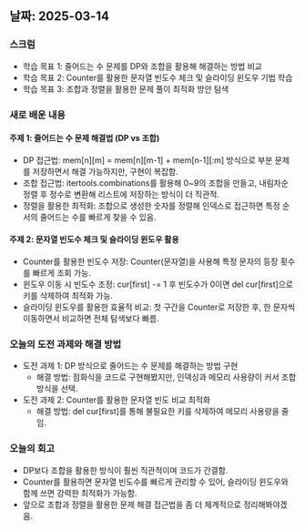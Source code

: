 ## 날짜: 2025-03-14

### 스크럼
- 학습 목표 1: 줄어드는 수 문제를 DP와 조합을 활용해 해결하는 방법 비교
- 학습 목표 2: Counter를 활용한 문자열 빈도수 체크 및 슬라이딩 윈도우 기법 학습
- 학습 목표 3: 조합과 정렬을 활용한 문제 풀이 최적화 방안 탐색

### 새로 배운 내용
#### 주제 1: 줄어드는 수 문제 해결법 (DP vs 조합)
- DP 접근법: mem[n][m] = mem[n][m-1] + mem[n-1][:m] 방식으로 부분 문제를 저장하면서 해결 가능하지만, 구현이 복잡함.
- 조합 접근법: itertools.combinations를 활용해 0~9의 조합을 만들고, 내림차순 정렬 후 정수로 변환해 리스트에 저장하는 방식이 더 직관적.
- 정렬을 활용한 최적화: 조합으로 생성한 숫자를 정렬해 인덱스로 접근하면 특정 순서의 줄어드는 수를 빠르게 찾을 수 있음.
#### 주제 2: 문자열 빈도수 체크 및 슬라이딩 윈도우 활용
- Counter를 활용한 빈도수 저장: Counter(문자열)을 사용해 특정 문자의 등장 횟수를 빠르게 조회 가능.
- 윈도우 이동 시 빈도수 조정: cur[first] -= 1 후 빈도수가 0이면 del cur[first]으로 키를 삭제하여 최적화 가능.
- 슬라이딩 윈도우를 활용한 효율적 비교: 첫 구간을 Counter로 저장한 후, 한 문자씩 이동하면서 비교하면 전체 탐색보다 빠름.

### 오늘의 도전 과제와 해결 방법
- 도전 과제 1: DP 방식으로 줄어드는 수 문제를 해결하는 방법 구현
    - 해결 방법: 점화식을 코드로 구현해봤지만, 인덱싱과 메모리 사용량이 커서 조합 방식을 선택.
- 도전 과제 2: Counter를 활용한 문자열 빈도 비교 최적화
    - 해결 방법: del cur[first]를 통해 불필요한 키를 삭제하여 메모리 사용량을 줄임.

### 오늘의 회고
- DP보다 조합을 활용한 방식이 훨씬 직관적이며 코드가 간결함.
- Counter를 활용하면 문자열 빈도수를 빠르게 관리할 수 있어, 슬라이딩 윈도우와 함께 쓰면 강력한 최적화가 가능함.
- 앞으로 조합과 정렬을 활용한 문제 해결 접근법을 좀 더 체계적으로 정리해봐야겠음.
